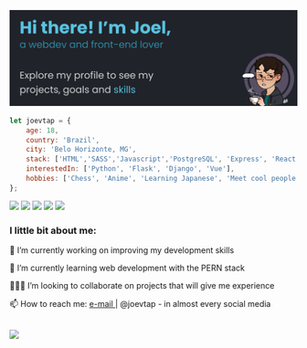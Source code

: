 ![banner](./githubbanner.png)

```javascript
let joevtap = {
    age: 18,
    country: 'Brazil',
    city: 'Belo Horizonte, MG',
    stack: ['HTML','SASS','Javascript','PostgreSQL', 'Express', 'React', 'NodeJS'],
    interestedIn: ['Python', 'Flask', 'Django', 'Vue'],
    hobbies: ['Chess', 'Anime', 'Learning Japanese', 'Meet cool people']
};
```

<a href = "mailto: joelvitortorres@gmail.com"><img src="https://img.shields.io/badge/-Gmail-%23EA4335?style=for-the-badge&logo=gmail&logoColor=white"></a>
<a href="https://www.linkedin.com/in/joevtap/" target="_blank"><img src="https://img.shields.io/badge/-LinkedIn-%230077B5?style=for-the-badge&logo=linkedin&logoColor=white"></a>
<a href="https://codepen.io/joevtap" target="_blank"><img src="https://img.shields.io/badge/-Codepen-%23333?style=for-the-badge&logo=codepen&logoColor=white"></a>
<a href="https://twitter.com/joevtap" target="_blank"><img src="https://img.shields.io/badge/-Twitter-%231DA1F2?style=for-the-badge&logo=twitter&logoColor=white"></a>
<a href="https://instagram.com/joevtap" target="_blank"><img src="https://img.shields.io/badge/-Instagram-%23E4405F?style=for-the-badge&logo=instagram&logoColor=white"></a>

<h3>I little bit about me:</h3>

<p align="left">
    🔭 I’m currently working on improving my development skills
</p>
<p align="left">
    🌱 I’m currently learning web development with the PERN stack
</p>
<p align="left">
    🙋🏻‍♂️ I’m looking to collaborate on projects that will give me experience
</p>
<p align="left">
    📫 How to reach me: <a href = "mailto: joelvitortorres@gmail.com"> e-mail </a> | @joevtap - in almost every social media
</p>
<br/>
    <img align="left" src="https://github-readme-stats.vercel.app/api?username=joevtap&show_icons=true&t&theme=react"/>
